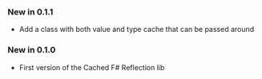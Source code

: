 ### New in 0.1.1

* Add a class with both value and type cache that can be passed around

### New in 0.1.0

* First version of the Cached F# Reflection lib

